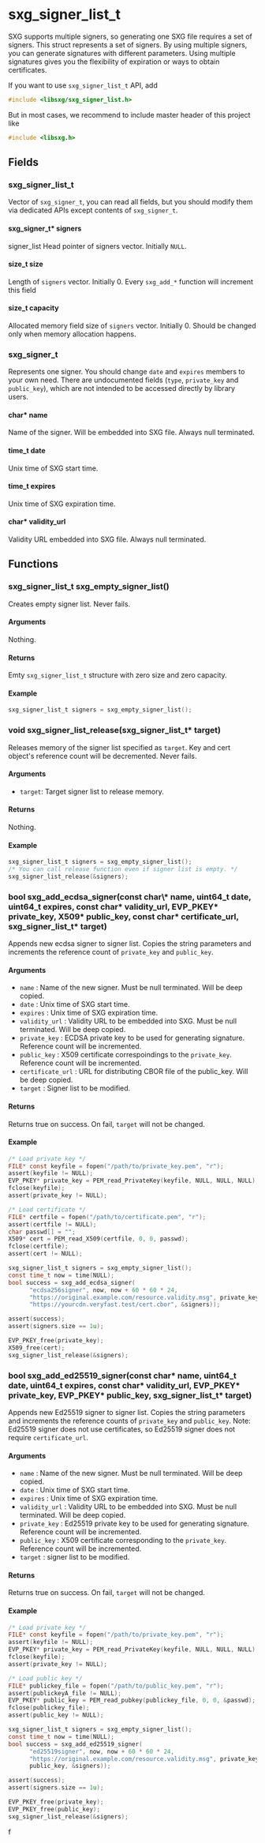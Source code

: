 # sxg\_signer\_list\_t

SXG supports multiple signers, so generating one SXG file requires a set of
signers. This struct represents a set of signers.
By using multiple signers, you can generate signatures with different parameters.
Using multiple signatures gives you the flexibility of expiration or ways to obtain certificates.

If you want to use `sxg_signer_list_t` API, add

```c
#include <libsxg/sxg_signer_list.h>
```

But in most cases, we recommend to include master header of this project like

```c
#include <libsxg.h>
```

## Fields

### sxg\_signer\_list\_t

Vector of `sxg_signer_t`, you can read all fields, but you should modify them
via dedicated APIs except contents of `sxg_signer_t`.

#### sxg\_signer\_t\* signers
signer_list
Head pointer of signers vector.
Initially `NULL`.

#### size\_t size

Length of `signers` vector.
Initially 0.
Every `sxg_add_*` function will increment this field

#### size\_t capacity

Allocated memory field size of `signers` vector.
Initially 0.
Should be changed only when memory allocation happens.

### sxg\_signer\_t

Represents one signer.
You should change `date` and `expires` members to your own need.
There are undocumented fields (`type`, `private_key` and `public_key`),
which are not intended to be accessed directly by library users.

#### char\* name

Name of the signer. Will be embedded into SXG file.
Always null terminated.

#### time\_t date

Unix time of SXG start time.

#### time\_t expires

Unix time of SXG expiration time.

#### char\* validity\_url

Validity URL embedded into SXG file.
Always null terminated.


## Functions

### sxg\_signer\_list\_t sxg\_empty\_signer\_list()

Creates empty signer list. Never fails.

#### Arguments

Nothing.

#### Returns

Emty `sxg_signer_list_t` structure with zero size and zero capacity.

#### Example

```c
sxg_signer_list_t signers = sxg_empty_signer_list();
```


### void sxg\_signer\_list\_release(sxg\_signer\_list\_t\* target)

Releases memory of the signer list specified as `target`.
Key and cert object's reference count will be decremented.
Never fails.

#### Arguments

- `target`: Target signer list to release memory.

#### Returns

Nothing.

#### Example

```c
sxg_signer_list_t signers = sxg_empty_signer_list();
/* You can call release function even if signer list is empty. */
sxg_signer_list_release(&signers);
```

### bool sxg_add\_ecdsa\_signer(const char\\* name, uint64\_t date, uint64\_t expires, const char\* validity\_url, EVP\_PKEY\* private\_key, X509\* public\_key, const char\* certificate\_url, sxg\_signer\_list\_t\* target)

Appends new ecdsa signer to signer list.
Copies the string parameters and increments the reference count of `private_key` and `public_key`.

#### Arguments

- `name` : Name of the new signer. Must be null terminated. Will be deep copied.
- `date` : Unix time of SXG start time.
- `expires` : Unix time of SXG expiration time.
- `validity_url` : Validity URL to be embedded into SXG. Must be null terminated. Will be deep copied.
- `private_key` : ECDSA private key to be used for generating signature. Reference count will be incremented.
- `public_key` : X509 certificate correspoindings to the `private_key`. Reference count will be incremented.
- `certificate_url` : URL for distributing CBOR file of the public_key. Will be deep copied.
- `target` : Signer list to be modified.

#### Returns

Returns true on success.
On fail, `target` will not be changed.

#### Example

```c
/* Load private key */
FILE* const keyfile = fopen("/path/to/private_key.pem", "r");
assert(keyfile != NULL);
EVP_PKEY* private_key = PEM_read_PrivateKey(keyfile, NULL, NULL, NULL);
fclose(keyfile);
assert(private_key != NULL);

/* Load certificate */
FILE* certfile = fopen("/path/to/certificate.pem", "r");
assert(certfile != NULL);
char passwd[] = "";
X509* cert = PEM_read_X509(certfile, 0, 0, passwd);
fclose(certfile);
assert(cert != NULL);

sxg_signer_list_t signers = sxg_empty_signer_list();
const time_t now = time(NULL);
bool success = sxg_add_ecdsa_signer(
      "ecdsa256signer", now, now + 60 * 60 * 24,
      "https://original.example.com/resource.validity.msg", private_key, cert,
      "https://yourcdn.veryfast.test/cert.cbor", &signers));

assert(success);
assert(signers.size == 1u);

EVP_PKEY_free(private_key);
X509_free(cert);
sxg_signer_list_release(&signers);
```


### bool sxg_add\_ed25519\_signer(const char\* name, uint64\_t date, uint64\_t expires, const char\* validity\_url, EVP\_PKEY\* private\_key, EVP\_PKEY\* public\_key, sxg\_signer\_list\_t\* target)

Appends new Ed25519 signer to signer list. Copies the string parameters and
increments the reference counts of `private_key` and `public_key`.
Note: Ed25519 signer does not use certificates, so Ed25519 signer does not
require `certificate_url`.

#### Arguments

- `name` : Name of the new signer. Must be null terminated. Will be deep copied.
- `date` : Unix time of SXG start time.
- `expires` : Unix time of SXG expiration time.
- `validity_url` : Validity URL to be embedded into SXG. Must be null terminated. Will be deep copied.
- `private_key` : Ed25519 private key to be used for generating signature. Reference count will be incremented.
- `public_key` : X509 certificate corresponding to the `private_key`. Reference count will be incremented.
- `target` : signer list to be modified.

#### Returns

Returns true on success.
On fail, `target` will not be changed.

#### Example

```c
/* Load private key */
FILE* const keyfile = fopen("/path/to/private_key.pem", "r");
assert(keyfile != NULL);
EVP_PKEY* private_key = PEM_read_PrivateKey(keyfile, NULL, NULL, NULL);
fclose(keyfile);
assert(private_key != NULL);

/* Load public key */
FILE* publickey_file = fopen("/path/to/public_key.pem", "r");
assert(publickeyA_file != NULL);
EVP_PKEY* public_key = PEM_read_pubkey(publickey_file, 0, 0, &passwd);
fclose(publickey_file);
assert(public_key != NULL);

sxg_signer_list_t signers = sxg_empty_signer_list();
const time_t now = time(NULL);
bool success = sxg_add_ed25519_signer(
      "ed25519signer", now, now + 60 * 60 * 24,
      "https://original.example.com/resource.validity.msg", private_key,
      public_key, &signers));

assert(success);
assert(signers.size == 1u);

EVP_PKEY_free(private_key);
EVP_PKEY_free(public_key);
sxg_signer_list_release(&signers);
```
f
